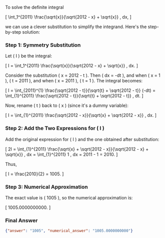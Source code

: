 To solve the definite integral 

\[
\int_1^{2011} \frac{\sqrt{x}}{\sqrt{2012 - x} + \sqrt{x}} \, dx,
\]

we can use a clever substitution to simplify the integrand. Here's the step-by-step solution:

### Step 1: Symmetry Substitution
Let \( I \) be the integral:

\[
I = \int_1^{2011} \frac{\sqrt{x}}{\sqrt{2012 - x} + \sqrt{x}} \, dx.
\]

Consider the substitution \( x = 2012 - t \). Then \( dx = -dt \), and when \( x = 1 \), \( t = 2011 \), and when \( x = 2011 \), \( t = 1 \). The integral becomes:

\[
I = \int_{2011}^{1} \frac{\sqrt{2012 - t}}{\sqrt{t} + \sqrt{2012 - t}} (-dt) = \int_{1}^{2011} \frac{\sqrt{2012 - t}}{\sqrt{t} + \sqrt{2012 - t}} \, dt.
\]

Now, rename \( t \) back to \( x \) (since it's a dummy variable):

\[
I = \int_{1}^{2011} \frac{\sqrt{2012 - x}}{\sqrt{x} + \sqrt{2012 - x}} \, dx.
\]

### Step 2: Add the Two Expressions for \( I \)
Add the original expression for \( I \) and the one obtained after substitution:

\[
2I = \int_{1}^{2011} \frac{\sqrt{x} + \sqrt{2012 - x}}{\sqrt{2012 - x} + \sqrt{x}} \, dx = \int_{1}^{2011} 1 \, dx = 2011 - 1 = 2010.
\]

Thus,

\[
I = \frac{2010}{2} = 1005.
\]

### Step 3: Numerical Approximation
The exact value is \( 1005 \), so the numerical approximation is:

\[
1005.0000000000.
\]

### Final Answer
```json
{"answer": "1005", "numerical_answer": "1005.0000000000"}
```